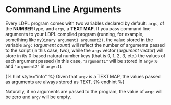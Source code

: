 # Command Line Arguments

Every LDPL program comes with two variables declared by default: `argc`, of the **NUMBER** type, and `argv`, a **TEXT MAP**. If you pass command line arguments to your LDPL compiled program \(running, for example, something like `myBinary argument1 argument2)`, the value stored in the variable `argc` \(_argument count_\) will reflect the number of arguments passed to the script \(in this case, two\), while the `argv` vector \(_argument vector_\) will store in its 0-based natural number keys \(that is 0, 1, 2, 3, etc.\) the values of each argument passed \(in this case, `"argument1"` will be stored in `argv:0` and `"argument2"` in `argv:1`\).

{% hint style="info" %}
Given that `argv` is a TEXT MAP, the values passed as arguments are always stored as TEXT.
{% endhint %}

Naturally, if no arguments are passed to the program, the value of `argc` will be zero and `argv` will be empty.

